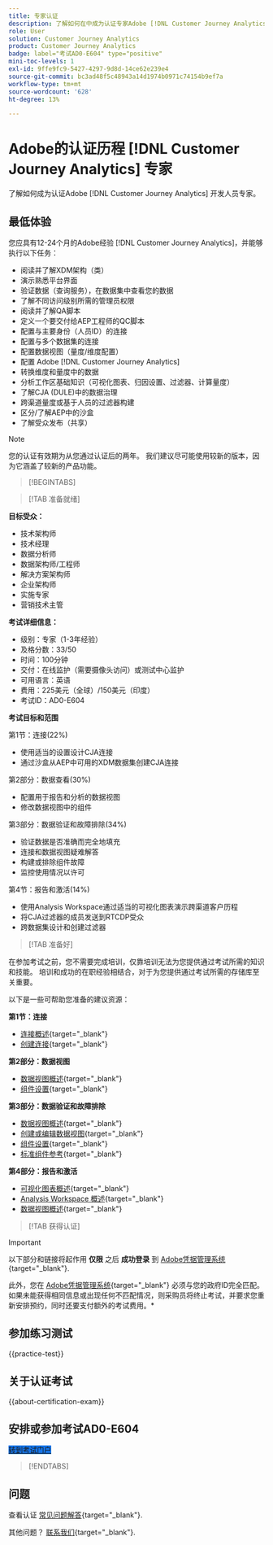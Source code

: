 ```yaml
---
title: 专家认证
description: 了解如何在中成为认证专家Adobe [!DNL Customer Journey Analytics]
role: User
solution: Customer Journey Analytics
product: Customer Journey Analytics
badge: label="考试AD0-E604" type="positive"
mini-toc-levels: 1
exl-id: 9ffe9fc9-5427-4297-9d8d-14ce62e239e4
source-git-commit: bc3ad48f5c48943a14d1974b0971c74154b9ef7a
workflow-type: tm+mt
source-wordcount: '628'
ht-degree: 13%

---
```


# Adobe的认证历程 [!DNL Customer Journey Analytics] 专家

了解如何成为认证Adobe [!DNL Customer Journey Analytics] 开发人员专家。

## 最低体验

您应具有12-24个月的Adobe经验 [!DNL Customer Journey Analytics]，并能够执行以下任务：

* 阅读并了解XDM架构（类）
* 演示熟悉平台界面
* 验证数据（查询服务），在数据集中查看您的数据
* 了解不同访问级别所需的管理员权限
* 阅读并了解QA脚本
* 定义一个要交付给AEP工程师的QC脚本
* 配置与主要身份（人员ID）的连接
* 配置与多个数据集的连接
* 配置数据视图（量度/维度配置）
* 配置 Adobe [!DNL Customer Journey Analytics]
* 转换维度和量度中的数据
* 分析工作区基础知识（可视化图表、归因设置、过滤器、计算量度）
* 了解CJA (DULE)中的数据治理
* 跨渠道量度或基于人员的过滤器构建
* 区分/了解AEP中的沙盒
* 了解受众发布（共享）

>[!NOTE]
>
>您的认证有效期为从您通过认证后的两年。 我们建议尽可能使用较新的版本，因为它涵盖了较新的产品功能。

>[!BEGINTABS]

>[!TAB 准备就绪]

**目标受众：**

* 技术架构师
* 技术经理
* 数据分析师
* 数据架构师/工程师
* 解决方案架构师
* 企业架构师
* 实施专家
* 营销技术主管

**考试详细信息：**

* 级别：专家（1-3年经验）
* 及格分数：33/50
* 时间：100分钟
* 交付：在线监护（需要摄像头访问）或测试中心监护
* 可用语言：英语
* 费用：225美元（全球）/150美元（印度）
* 考试ID：AD0-E604

**考试目标和范围**

第1节：连接(22%)

* 使用适当的设置设计CJA连接
* 通过沙盒从AEP中可用的XDM数据集创建CJA连接

第2部分：数据查看(30%)

* 配置用于报告和分析的数据视图
* 修改数据视图中的组件

第3部分：数据验证和故障排除(34%)

* 验证数据是否准确而完全地填充
* 连接和数据视图疑难解答
* 构建或排除组件故障
* 监控使用情况以许可

第4节：报告和激活(14%)

* 使用Analysis Workspace通过适当的可视化图表演示跨渠道客户历程
* 将CJA过滤器的成员发送到RTCDP受众
* 跨数据集设计和创建过滤器

>[!TAB 准备好]

在参加考试之前，您不需要完成培训，仅靠培训无法为您提供通过考试所需的知识和技能。 培训和成功的在职经验相结合，对于为您提供通过考试所需的存储库至关重要。

以下是一些可帮助您准备的建议资源：

**第1节：连接**

* [连接概述](https://experienceleague.adobe.com/docs/analytics-platform/using/cja-connections/overview.html?lang=zh-Hans){target="_blank"}
* [创建连接](https://experienceleague.adobe.com/docs/analytics-platform/using/cja-connections/create-connection.html?lang=zh-Hans){target="_blank"}

**第2部分：数据视图**

* [数据视图概述](https://experienceleague.adobe.com/docs/analytics-platform/using/cja-dataviews/data-views.html?lang=zh-Hans){target="_blank"}
* [组件设置](https://experienceleague.adobe.com/docs/analytics-platform/using/cja-dataviews/component-settings/overview.html){target="_blank"}

**第3部分：数据验证和故障排除**

* [数据视图概述](https://experienceleague.adobe.com/docs/analytics-platform/using/cja-dataviews/data-views.html?lang=zh-Hans){target="_blank"}
* [创建或编辑数据视图](https://experienceleague.adobe.com/docs/analytics-platform/using/cja-dataviews/create-dataview.html){target="_blank"}
* [组件设置](https://experienceleague.adobe.com/docs/analytics-platform/using/cja-dataviews/component-settings/overview.html){target="_blank"}
* [标准组件参考](https://experienceleague.adobe.com/docs/analytics-platform/using/cja-dataviews/component-reference.html?lang=zh-Hans){target="_blank"}

**第4部分：报告和激活**

* [可视化图表概述](https://experienceleague.adobe.com/docs/analytics-platform/using/cja-workspace/visualizations/freeform-analysis-visualizations.html){target="_blank"}
* [Analysis Workspace 概述](https://experienceleague.adobe.com/docs/analytics-platform/using/cja-workspace/home.html){target="_blank"}
* [数据视图概述](https://experienceleague.adobe.com/docs/analytics-platform/using/cja-dataviews/data-views.html?lang=zh-Hans){target="_blank"}

>[!TAB 获得认证]

>[!IMPORTANT]
>
>以下部分和链接将起作用 **仅限**  之后 **成功登录** 到 [Adobe凭据管理系统](https://www.certmetrics.com/adobe){target="_blank"}.
>
>此外，您在 [Adobe凭据管理系统](https://www.certmetrics.com/adobe){target="_blank"} 必须与您的政府ID完全匹配。 如果未能获得相同信息或出现任何不匹配情况，则采购员将终止考试，并要求您重新安排预约，同时还要支付额外的考试费用。*

## 参加练习测试

{{practice-test}}

## 关于认证考试

{{about-certification-exam}}

## 安排或参加考试AD0-E604

<a href="https://www.certmetrics.com/adobe/candidate/examity_sso.aspx?eid=AD0-E604" target="_blank" class="spectrum-Button spectrum-Button--fill spectrum-Button--accent spectrum-Button--sizeM is-margin-bottom-big-big at-element-click-tracking" style="background-color:#1473E6">

<span class="spectrum-Button-label has-no-wrap">
   转到考试门户
</span>
</a>

>[!ENDTABS]

## 问题

查看认证 [常见问题解答](https://experienceleague.adobe.com/docs/certification/certification/faq.html){target="_blank"}.

其他问题？ [联系我们](mailto:certif@adobe.com){target="_blank"}.
